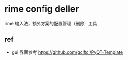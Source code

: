 # rime config deller

rime 输入法，额外方案的配置管理（删除）工具

## ref

- gui 界面参考 https://github.com/gciftci/PyQT-Template

